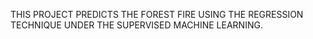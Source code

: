 THIS PROJECT PREDICTS THE FOREST FIRE USING THE REGRESSION TECHNIQUE UNDER THE SUPERVISED MACHINE LEARNING.
